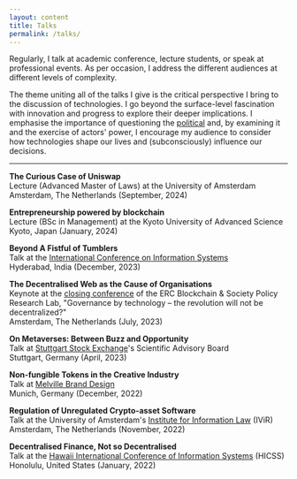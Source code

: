 ```yaml
---
layout: content
title: Talks
permalink: /talks/
---
```

Regularly, I talk at academic conference, lecture students, or speak at professional events. As per occasion, I address the different audiences at different levels of complexity.

The theme uniting all of the talks I give is the critical perspective I bring to the discussion of technologies. I go beyond the surface-level fascination with innovation and progress to explore their deeper implications. I emphasise the importance of questioning the [political](https://www.jstor.org/stable/20024652?origin=JSTOR-pdf) and, by examining it and the exercise of actors' power, I encourage my audience to consider how technologies shape our lives and (subconsciously) influence our decisions.

* * *

**The Curious Case of Uniswap**  
Lecture (Advanced Master of Laws) at the University of Amsterdam  
Amsterdam, The Netherlands (September, 2024)

**Entrepreneurship powered by blockchain**  
Lecture (BSc in Management) at the Kyoto University of Advanced Science  
Kyoto, Japan (January, 2024)

**Beyond A Fistful of Tumblers**  
Talk at the [International Conference on Information Systems](icis2023.aisconferences.org)  
Hyderabad, India (December, 2023)

**The Decentralised Web as the Cause of Organisations**  
Keynote at the [closing conference](www.networkcultures.org/moneylab/2023/03/23/cfp-for-uva-amsterdam-conference-governance-by-technology-the-revolution-will-not-be-decentralized) of the ERC Blockchain & Society Policy Research Lab, "Governance by technology – the revolution will not be decentralized?"  
Amsterdam, The Netherlands (July, 2023)

**On Metaverses: Between Buzz and Opportunity**  
Talk at [Stuttgart Stock Exchange](https://www.boerse-stuttgart.de/en)'s Scientific Advisory Board  
Stuttgart, Germany (April, 2023)

**Non-fungible Tokens in the Creative Industry**  
Talk at [Melville Brand Design](https://www.melvilledesign.de)  
Munich, Germany (December, 2022)

**Regulation of Unregulated Crypto-asset Software**  
Talk at the University of Amsterdam's [Institute for Information Law](www.ivir.nl) (IViR)  
Amsterdam, The Netherlands (November, 2022)

**Decentralised Finance, Not so Decentralised**  
Talk at the [Hawaii International Conference of Information Systems](hicss.hawaii.edu) (HICSS)  
Honolulu, United States (January, 2022)
